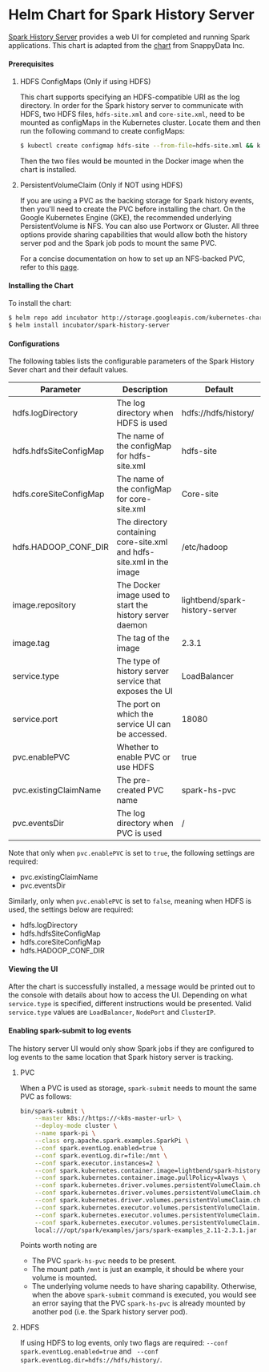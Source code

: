 # Helm Chart for Spark History Server

[Spark History Server](https://spark.apache.org/docs/latest/monitoring.html#viewing-after-the-fact) provides a web UI for completed and running Spark applications. This chart is adapted from the [chart](https://github.com/SnappyDataInc/spark-on-k8s/tree/master/charts/spark-hs) from SnappyData Inc.

#### Prerequisites

1. HDFS ConfigMaps (Only if using HDFS)

   This chart supports specifying an HDFS-compatible URI as the log directory. In order for the Spark history server to communicate with HDFS, two HDFS files,  `hdfs-site.xml` and `core-site.xml`, need to be mounted as configMaps in the Kubernetes cluster. Locate them and then run the following command to create configMaps:

   ```bash
   $ kubectl create configmap hdfs-site --from-file=hdfs-site.xml && kubectl create configmap core-site --from-file=core-site.xml
   ```

   Then the two files would be mounted in the Docker image when the chart is installed.

2. PersistentVolumeClaim (Only if NOT using HDFS)

   If you are using a PVC as the backing storage for Spark history events, then you'll need to create the PVC before installing the chart. On the Google Kubernetes Engine (GKE), the recommended underlying PersistentVolume is NFS. You can also use Portworx or Gluster. All three options provide sharing capabilities that would allow both the history server pod and the Spark job pods to mount the same PVC. 

   For a concise documentation on how to set up an NFS-backed PVC, refer to this [page](https://github.com/kubernetes/examples/tree/master/staging/volumes/nfs). 

#### Installing the Chart

To install the chart:

```bash
$ helm repo add incubator http://storage.googleapis.com/kubernetes-charts-incubator
$ helm install incubator/spark-history-server
```

#### Configurations

The following tables lists the configurable parameters of the Spark History Sever chart and their default values.

| Parameter                            | Description                                                       |Default                           |
| ------------------------------------ |----------------------------------------------------------------- | ------------------------------------------------------------------------------------------------------------------------------ |
| hdfs.logDirectory                |The log directory when HDFS is used|hdfs://hdfs/history/|
| hdfs.hdfsSiteConfigMap |The name of the configMap for hdfs-site.xml|hdfs-site|
| hdfs.coreSiteConfigMap |The name of the configMap for core-site.xml|Core-site|
| hdfs.HADOOP_CONF_DIR |The directory containing core-site.xml and hdfs-site.xml in the image|/etc/hadoop|
| image.repository |The Docker image used to start the history server daemon|lightbend/spark-history-server|
| image.tag |The tag of the image|2.3.1|
| service.type |The type of history server service that exposes the UI|LoadBalancer|
| service.port |The port on which the service UI can be accessed.|18080|
| pvc.enablePVC |Whether to enable PVC or use HDFS|true|
| pvc.existingClaimName |The pre-created PVC name|spark-hs-pvc|
| pvc.eventsDir |The log directory when PVC is used|/|

Note that only when `pvc.enablePVC` is set to `true`, the following settings are required:

* pvc.existingClaimName
* pvc.eventsDir

Similarly, only when `pvc.enablePVC` is set to `false`, meaning when HDFS is used, the settings below are required:

* hdfs.logDirectory
* hdfs.hdfsSiteConfigMap
* hdfs.coreSiteConfigMap
* hdfs.HADOOP_CONF_DIR

#### Viewing the UI

After the chart is successfully installed, a message would be printed out to the console with details about how to access the UI. Depending on what `service.type` is specified, different instructions would be presented. Valid `service.type` values are `LoadBalancer`, `NodePort` and `ClusterIP`. 

#### Enabling spark-submit to log events

The history server UI would only show Spark jobs if they are configured to log events to the same location that Spark history server is tracking.

1. PVC

   When a PVC is used as storage, `spark-submit` needs to mount the same PVC as follows:

   ```bash
   bin/spark-submit \
       --master k8s://https://<k8s-master-url> \
       --deploy-mode cluster \
       --name spark-pi \
       --class org.apache.spark.examples.SparkPi \
       --conf spark.eventLog.enabled=true \
       --conf spark.eventLog.dir=file:/mnt \
       --conf spark.executor.instances=2 \
       --conf spark.kubernetes.container.image=lightbend/spark-history-server:2.3.1 \
       --conf spark.kubernetes.container.image.pullPolicy=Always \
       --conf spark.kubernetes.driver.volumes.persistentVolumeClaim.checkpointpvc.options.claimName=spark-hs-pvc \
       --conf spark.kubernetes.driver.volumes.persistentVolumeClaim.checkpointpvc.mount.path=/mnt \
       --conf spark.kubernetes.driver.volumes.persistentVolumeClaim.checkpointpvc.mount.readOnly=false \
       --conf spark.kubernetes.executor.volumes.persistentVolumeClaim.checkpointpvc.options.claimName=spark-hs-pvc \
       --conf spark.kubernetes.executor.volumes.persistentVolumeClaim.checkpointpvc.mount.path=/mnt \
       --conf spark.kubernetes.executor.volumes.persistentVolumeClaim.checkpointpvc.mount.readOnly=false \
       local:///opt/spark/examples/jars/spark-examples_2.11-2.3.1.jar
   ```

   Points worth noting are

   * The PVC `spark-hs-pvc` needs to be present.
   * The mount path `/mnt` is just an example, it should be where your volume is mounted. 
   * The underlying volume needs to have sharing capability. Otherwise, when the above `spark-submit` command is executed, you would see an error saying that the PVC `spark-hs-pvc` is already mounted by another pod (i.e. the Spark history server pod).

2. HDFS

   If using HDFS to log events, only two flags are required: `--conf spark.eventLog.enabled=true` and
      ` --conf spark.eventLog.dir=hdfs://hdfs/history/`.

